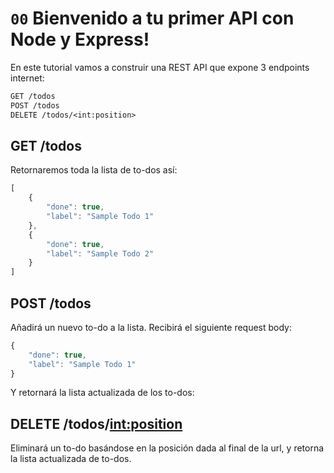 # `00` Bienvenido a tu primer API con Node y Express!

En este tutorial vamos a construir una REST API que expone 3 endpoints
internet:

```txt
GET /todos
POST /todos
DELETE /todos/<int:position>
```

## GET /todos

Retornaremos toda la lista de to-dos así:

```javascript
[
    {
        "done": true,
        "label": "Sample Todo 1"
    },
    {
        "done": true,
        "label": "Sample Todo 2"
    }
]
```

## POST /todos 

Añadirá un nuevo to-do a la lista. Recibirá el siguiente request body:

```javascript
{
    "done": true,
    "label": "Sample Todo 1"
}
```

Y retornará la lista actualizada de los to-dos:

## DELETE /todos/<int:position>

Eliminará un to-do basándose en la posición dada al final de la url, y retorna la lista actualizada de to-dos.

